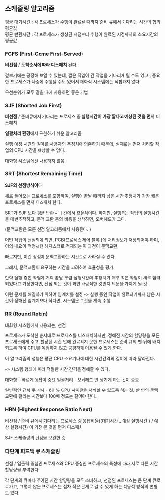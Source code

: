 ## 스케줄링 알고리즘

평균 대기시간 : 각 프로세스가 수행이 완료될 때까지 준비 큐에서 기다리는 시간의 합의 평균값    
평균 반환시간 : 각 프로세스가 생성된 시점부터 수행이 완료된 시점까지의 소요시간의 평균값

### FCFS (First-Come First-Served)

**비선점** / **도착순서에 따라 디스패치** 된다.

겉보기에는 공정해 보일 수 있는데, 짧은 작업이 긴 작업을 기다리게 될 수도 있고 , 중요한 프로세스가 나중에 수행될 수도 있어서 대화식 시스템에는 적합하지 않다. 

우선순위가 모두 같을 때에 사용하면 좋은 기법

### SJF (Shorted Job First)

**비선점** / 준비큐에서 기다리는 프로세스 중 **실행시간이 가장 짧다고 예상된 것을 먼저** 디스패치

**일괄처리 환경**에서 구현하기 쉬운 알고리즘  

실행 예정 시간의 길이를 사용자의 추정치에 의존하기 때문에, 실제로는 먼저 처리할 작업의 CPU 시간을 예상할 수 없다. 

대화형 시스템에선 사용하지 않음

### SRT (Shortest Remaining Time)

**SJF의 선점방식이다** 

새로 들어오는 프로세스를 포함하여, 실행이 끝날 떄까지 남은 시간 추정치가 가장 짧은 프로세스를 먼저 디스패치 한다. 

SRT가 SJF 보다 평균 반환ㅅ ㅣ간에서 효율적이다. 하지만, 실행되는 작업의 실행시간을 매번추적하고, 문맥 교환 등의 비용을 생각하면,
오버헤드가 크다. 

(문맥교환은 모든 선점 알고리즘에서 사용된다. )

어떤 작업이 선점되게 되면, PCB(프로세스 제어 블록 )에 처리정보가 저장되어야 하며, 이의 내요이 적정ㄹ한 헤지스터로 적재되는 이 과정이 문맥교환

빠르지만, 이런 장점이 문맥교환하는 시간으로 사라질 수 있다. 

그래서, 문맥교환이 요구하는 시간을 고려하여 효율성을 평가.

만약 실행 중인 작업이 거의 끝날 무렴 실행시간의 추정치가 매우 작은 작업이 새로 입력되었다고 가정한다면, 선점 되는 것이 과연 바람직한 것인지 의문을 가지게 될 것 

이런 문제를 해결하기 위하여 임계치를 설정 -> 실행 중인 작업이 완료되기까지 남은 시간이 정해진 임계치보다 작다면, 시스템은 그것을 계속 수행

### RR (Round Robin)

대화형 시스템에서 사용되는, 선점

프로세스가 도착한 순서대로 프로세스를 디스패치하지만, 정해진 시간의 할당량을 모든 프로세스에게 주고, 할당된 시간 안에 완료되지 못한 프로세스는 준비 큐의 맨 뒤에 배치되도록 하여
CPU를 독점하지 않고 공평하게 이용될 수 있게 한다. 

이 알고리즘의 성능은 평균 CPU 소요기나에 대한 시간간격의 길이에 따라 달라진다. 

-> 시스템 형태에 따라 적절한 시간 간격을 정해줄 수 있다. 

대화형 - 빠르게 응답이 중요
일괄처리  - 오버헤드 안 생기게 하는 것이 중요

일반적인 규칙 두 가지 - 80 % CPU 사이클을 처리할 수 있도록 하는 것, 한 번의 문맥교환에 걸리는 시간보다 100배 정도는 길어야 한다. 


### HRN (Highest Response Ratio Next)

비선점 / 준비 큐에서 기다리는 프로세스 중 응답비율((대기시간 _ 예상 실행시간 ) / 예상 실행시간) 이 가장 큰 것을 먼저 디스패치

SJF 스케줄링의 단점을 보완한 것 

### 다단계 피드백 큐 스케줄링 

선점 / 입출력 중심인 프로세스와 CPU 중심인 프로세스의 특성에 따라 서로 다른 시간 할당량을 부여한다. 

각 단계의 큐마다 주어진 시간 할당량을 모두 소비하고, 선점된 프로세스는 큰 단계 큐로 ㄷ가고, 그렇지 않은 프로세스는 점차 작은 단계로 갈 수 있게 하는 적응적 방식의 변형도 있다.





